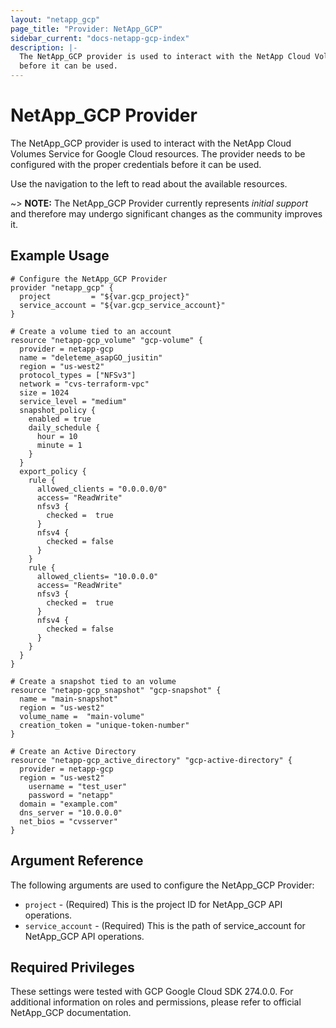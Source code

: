 ```yaml
---
layout: "netapp_gcp"
page_title: "Provider: NetApp_GCP"
sidebar_current: "docs-netapp-gcp-index"
description: |-
  The NetApp_GCP provider is used to interact with the NetApp Cloud Volumes Service for Google Cloud resources. The provider needs to be configured with the proper credentials
  before it can be used.
---
```


# NetApp_GCP Provider

The NetApp_GCP provider is used to interact with the NetApp Cloud Volumes Service for Google Cloud resources.
The provider needs to be configured with the proper credentials before it can be used.

Use the navigation to the left to read about the available resources.

~> **NOTE:** The NetApp_GCP Provider currently represents _initial support_
and therefore may undergo significant changes as the community improves it.

## Example Usage

```
# Configure the NetApp_GCP Provider
provider "netapp_gcp" {
  project         = "${var.gcp_project}"
  service_account = "${var.gcp_service_account}"
}

# Create a volume tied to an account
resource "netapp-gcp_volume" "gcp-volume" {
  provider = netapp-gcp
  name = "deleteme_asapGO_jusitin"
  region = "us-west2"
  protocol_types = ["NFSv3"]
  network = "cvs-terraform-vpc"
  size = 1024
  service_level = "medium"
  snapshot_policy {
    enabled = true
    daily_schedule {
      hour = 10
      minute = 1
    }
  }
  export_policy {
    rule {
      allowed_clients = "0.0.0.0/0"
      access= "ReadWrite"
      nfsv3 {
        checked =  true
      }
      nfsv4 {
        checked = false
      }
    }
    rule {
      allowed_clients= "10.0.0.0"
      access= "ReadWrite"
      nfsv3 {
        checked =  true
      }
      nfsv4 {
        checked = false
      }
    }
  }
}

# Create a snapshot tied to an volume
resource "netapp-gcp_snapshot" "gcp-snapshot" {
  name = "main-snapshot"
  region = "us-west2"
  volume_name =  "main-volume"
  creation_token = "unique-token-number"
}

# Create an Active Directory
resource "netapp-gcp_active_directory" "gcp-active-directory" {
  provider = netapp-gcp
  region = "us-west2"
	username = "test_user"
	password = "netapp"
  domain = "example.com"
  dns_server = "10.0.0.0"
  net_bios = "cvsserver"
}
```

## Argument Reference

The following arguments are used to configure the NetApp_GCP Provider:

* `project` - (Required) This is the project ID for NetApp_GCP API operations.
* `service_account` - (Required) This is the path of service_account for NetApp_GCP API operations.

## Required Privileges

These settings were tested with GCP Google Cloud SDK 274.0.0.
For additional information on roles and permissions, please refer to official
NetApp_GCP documentation.

